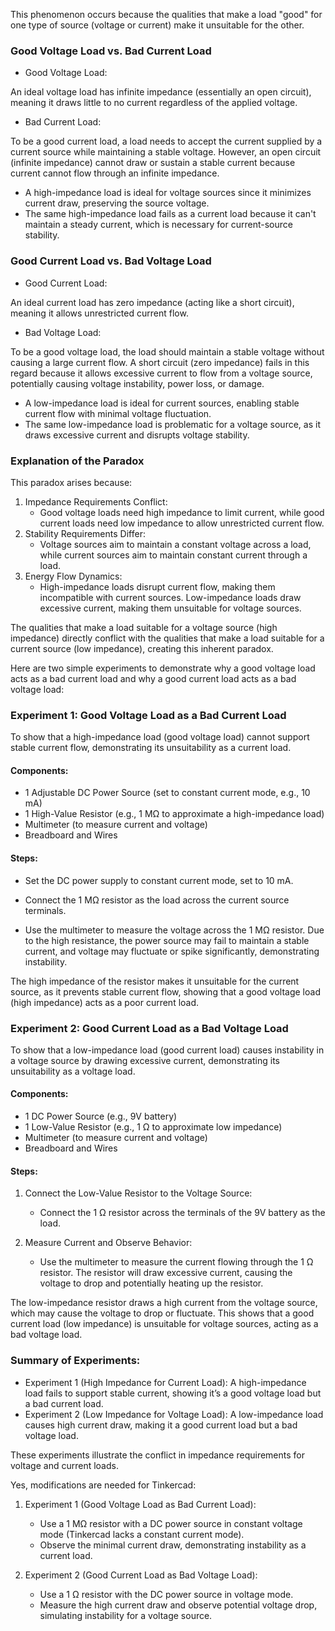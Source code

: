 This phenomenon occurs because the qualities that make a load "good" for one type of source (voltage or current) make it unsuitable for the other.

### Good Voltage Load vs. Bad Current Load

- Good Voltage Load:

An ideal voltage load has infinite impedance (essentially an open circuit), meaning it draws little to no current regardless of the applied voltage.

- Bad Current Load:

To be a good current load, a load needs to accept the current supplied by a current source while maintaining a stable voltage. However, an open circuit (infinite impedance) cannot draw or sustain a stable current because current cannot flow through an infinite impedance.

- A high-impedance load is ideal for voltage sources since it minimizes current draw, preserving the source voltage.
- The same high-impedance load fails as a current load because it can't maintain a steady current, which is necessary for current-source stability.

### Good Current Load vs. Bad Voltage Load

- Good Current Load:

An ideal current load has zero impedance (acting like a short circuit), meaning it allows unrestricted current flow.

- Bad Voltage Load:

To be a good voltage load, the load should maintain a stable voltage without causing a large current flow. A short circuit (zero impedance) fails in this regard because it allows excessive current to flow from a voltage source, potentially causing voltage instability, power loss, or damage.

- A low-impedance load is ideal for current sources, enabling stable current flow with minimal voltage fluctuation.
- The same low-impedance load is problematic for a voltage source, as it draws excessive current and disrupts voltage stability.

### Explanation of the Paradox

This paradox arises because:

1. Impedance Requirements Conflict:
   - Good voltage loads need high impedance to limit current, while good current loads need low impedance to allow unrestricted current flow.
2. Stability Requirements Differ:
   - Voltage sources aim to maintain a constant voltage across a load, while current sources aim to maintain constant current through a load.
3. Energy Flow Dynamics:
   - High-impedance loads disrupt current flow, making them incompatible with current sources. Low-impedance loads draw excessive current, making them unsuitable for voltage sources.

The qualities that make a load suitable for a voltage source (high impedance) directly conflict with the qualities that make a load suitable for a current source (low impedance), creating this inherent paradox.

Here are two simple experiments to demonstrate why a good voltage load acts as a bad current load and why a good current load acts as a bad voltage load:

### Experiment 1: Good Voltage Load as a Bad Current Load

To show that a high-impedance load (good voltage load) cannot support stable current flow, demonstrating its unsuitability as a current load.

#### Components:

- 1 Adjustable DC Power Source (set to constant current mode, e.g., 10 mA)
- 1 High-Value Resistor (e.g., 1 MΩ to approximate a high-impedance load)
- Multimeter (to measure current and voltage)
- Breadboard and Wires

#### Steps:

   - Set the DC power supply to constant current mode, set to 10 mA.

   - Connect the 1 MΩ resistor as the load across the current source terminals.

   - Use the multimeter to measure the voltage across the 1 MΩ resistor. Due to the high resistance, the power source may fail to maintain a stable current, and voltage may fluctuate or spike significantly, demonstrating instability.

The high impedance of the resistor makes it unsuitable for the current source, as it prevents stable current flow, showing that a good voltage load (high impedance) acts as a poor current load.

### Experiment 2: Good Current Load as a Bad Voltage Load

To show that a low-impedance load (good current load) causes instability in a voltage source by drawing excessive current, demonstrating its unsuitability as a voltage load.

#### Components:

- 1 DC Power Source (e.g., 9V battery)
- 1 Low-Value Resistor (e.g., 1 Ω to approximate low impedance)
- Multimeter (to measure current and voltage)
- Breadboard and Wires

#### Steps:

1. Connect the Low-Value Resistor to the Voltage Source:
   - Connect the 1 Ω resistor across the terminals of the 9V battery as the load.

2. Measure Current and Observe Behavior:
   - Use the multimeter to measure the current flowing through the 1 Ω resistor. The resistor will draw excessive current, causing the voltage to drop and potentially heating up the resistor.

The low-impedance resistor draws a high current from the voltage source, which may cause the voltage to drop or fluctuate. This shows that a good current load (low impedance) is unsuitable for voltage sources, acting as a bad voltage load.

### Summary of Experiments:

- Experiment 1 (High Impedance for Current Load): A high-impedance load fails to support stable current, showing it’s a good voltage load but a bad current load.
- Experiment 2 (Low Impedance for Voltage Load): A low-impedance load causes high current draw, making it a good current load but a bad voltage load.

These experiments illustrate the conflict in impedance requirements for voltage and current loads.

Yes, modifications are needed for Tinkercad:

1. Experiment 1 (Good Voltage Load as Bad Current Load):
   - Use a 1 MΩ resistor with a DC power source in constant voltage mode (Tinkercad lacks a constant current mode).
   - Observe the minimal current draw, demonstrating instability as a current load.

2. Experiment 2 (Good Current Load as Bad Voltage Load):
   - Use a 1 Ω resistor with the DC power source in voltage mode.
   - Measure the high current draw and observe potential voltage drop, simulating instability for a voltage source.
